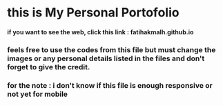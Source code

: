 # this is My Personal Portofolio
#### if you want to see the web, click this link : fatihakmalh.github.io
### feels free to use the codes from this file but must change the images or any personal details listed in the files and don't forget to give the credit.

### for the note : i don't know if this file is enough responsive or not yet for mobile
